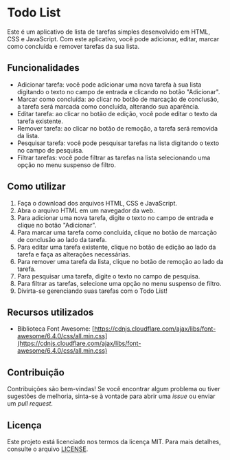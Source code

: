 # Todo List

Este é um aplicativo de lista de tarefas simples desenvolvido em HTML, CSS e JavaScript. Com este aplicativo, você pode adicionar, editar, marcar como concluída e remover tarefas da sua lista.

## Funcionalidades

- Adicionar tarefa: você pode adicionar uma nova tarefa à sua lista digitando o texto no campo de entrada e clicando no botão "Adicionar".
- Marcar como concluída: ao clicar no botão de marcação de conclusão, a tarefa será marcada como concluída, alterando sua aparência.
- Editar tarefa: ao clicar no botão de edição, você pode editar o texto da tarefa existente.
- Remover tarefa: ao clicar no botão de remoção, a tarefa será removida da lista.
- Pesquisar tarefa: você pode pesquisar tarefas na lista digitando o texto no campo de pesquisa.
- Filtrar tarefas: você pode filtrar as tarefas na lista selecionando uma opção no menu suspenso de filtro.

## Como utilizar

1. Faça o download dos arquivos HTML, CSS e JavaScript.
2. Abra o arquivo HTML em um navegador da web.
3. Para adicionar uma nova tarefa, digite o texto no campo de entrada e clique no botão "Adicionar".
4. Para marcar uma tarefa como concluída, clique no botão de marcação de conclusão ao lado da tarefa.
5. Para editar uma tarefa existente, clique no botão de edição ao lado da tarefa e faça as alterações necessárias.
6. Para remover uma tarefa da lista, clique no botão de remoção ao lado da tarefa.
7. Para pesquisar uma tarefa, digite o texto no campo de pesquisa.
8. Para filtrar as tarefas, selecione uma opção no menu suspenso de filtro.
9. Divirta-se gerenciando suas tarefas com o Todo List!

## Recursos utilizados

- Biblioteca Font Awesome: [https://cdnjs.cloudflare.com/ajax/libs/font-awesome/6.4.0/css/all.min.css](https://cdnjs.cloudflare.com/ajax/libs/font-awesome/6.4.0/css/all.min.css)

## Contribuição

Contribuições são bem-vindas! Se você encontrar algum problema ou tiver sugestões de melhoria, sinta-se à vontade para abrir uma *issue* ou enviar um *pull request*.

## Licença

Este projeto está licenciado nos termos da licença MIT. Para mais detalhes, consulte o arquivo [LICENSE](LICENSE).
